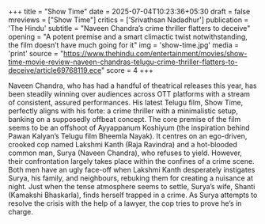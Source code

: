 +++
title = "Show Time"
date = 2025-07-04T10:23:36+05:30
draft = false
mreviews = ["Show Time"]
critics = ['Srivathsan Nadadhur']
publication = 'The Hindu'
subtitle = "Naveen Chandra’s crime thriller flatters to deceive"
opening = "A potent premise and a smart climactic twist notwithstanding, the film doesn’t have much going for it"
img = 'show-time.jpg'
media = 'print'
source = "https://www.thehindu.com/entertainment/movies/show-time-movie-review-naveen-chandras-telugu-crime-thriller-flatters-to-deceive/article69768119.ece"
score = 4
+++

Naveen Chandra, who has had a handful of theatrical releases this year, has been steadily winning over audiences across OTT platforms with a stream of consistent, assured performances. His latest Telugu film, Show Time, perfectly aligns with his forte: a crime thriller with a minimalistic setup, banking on a supposedly offbeat concept. The core premise of the film seems to be an offshoot of Ayyappanum Koshiyum (the inspiration behind Pawan Kalyan’s Telugu film Bheemla Nayak). It centres on an ego-driven, crooked cop named Lakshmi Kanth (Raja Ravindra) and a hot-blooded common man, Surya (Naveen Chandra), who refuses to yield. However, their confrontation largely takes place within the confines of a crime scene. Both men have an ugly face-off when Lakshmi Kanth desperately instigates Surya, his family, and neighbours, rebuking them for creating a nuisance at night. Just when the tense atmosphere seems to settle, Surya’s wife, Shanti (Kamakshi Bhaskarla), finds herself trapped in a crime. As Surya attempts to resolve the crisis with the help of a lawyer, the cop tries to prove he’s in charge.
